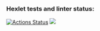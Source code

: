 ### Hexlet tests and linter status:
[![Actions Status](https://github.com/LanderExplorer/frontend-project-lvl1/workflows/hexlet-check/badge.svg)](https://github.com/LanderExplorer/frontend-project-lvl1/actions)
<a href="https://codeclimate.com/github/LanderExplorer/frontend-project-lvl1/maintainability"><img src="https://api.codeclimate.com/v1/badges/e2ecf26fde245d52132c/maintainability" /></a>
<!-- <a href="https://asciinema.org/a/w8jcTe902jOEN1ugOhlq9o9OJ" src="https://asciinema.org/a/w8jcTe902jOEN1ugOhlq9o9OJ">Brain Even</a> -->
<script id="asciicast-w8jcTe902jOEN1ugOhlq9o9OJ" src="https://asciinema.org/a/w8jcTe902jOEN1ugOhlq9o9OJ.js" async></script>
